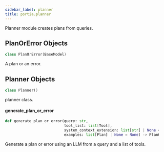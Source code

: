 ```yaml
---
sidebar_label: planner
title: portia.planner
---
```


Planner module creates plans from queries.

## PlanOrError Objects

```python
class PlanOrError(BaseModel)
```

A plan or an error.

## Planner Objects

```python
class Planner()
```

planner class.

#### generate\_plan\_or\_error

```python
def generate_plan_or_error(query: str,
                           tool_list: list[Tool],
                           system_context_extension: list[str] | None = None,
                           examples: list[Plan] | None = None) -> PlanOrError
```

Generate a plan or error using an LLM from a query and a list of tools.

